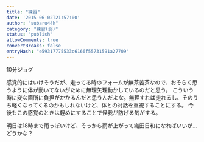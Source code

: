 ```yaml
---
title: "練習"
date: '2015-06-02T21:57:00'
author: "subaru44k"
category: "練習(弱)"
status: "publish"
allowComments: true
convertBreaks: false
entryHash: "e59317775533c6166f55731591a27709"
---
```

10分ジョグ

感覚的にはいけそうだが、走ってる時のフォームが無茶苦茶なので、おそらく思うように体が動いてないがために無理矢理動かしているのだと思う。
こういう時に変な箇所に負担がかかるんだと思うんだよな。無理すれば走れるし、そのうち軽くなってくるのかもしれないけど、体との対話を重視することにする。
今後もこの感覚のときは軽めにすることで怪我が防げる気がする。

明日は18時まで雨っぽいけど、そっから雨が上がって織田日和になればいいが…どうかな？
